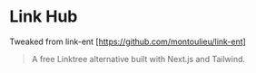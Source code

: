 # Link Hub
Tweaked from link-ent [https://github.com/montoulieu/link-ent]

> A free Linktree alternative built with Next.js and Tailwind.

